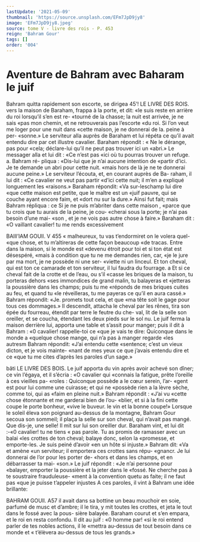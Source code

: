 ```yaml
---
lastUpdate: '2021-05-09'
thumbnail: 'https://source.unsplash.com/EFm7JpD9jy8'
image: 'EFm7JpD9jy8.jpeg'
source: tome V - livre des rois - P. 453
reign: 'Bahram Gour'
tags: []
order: '004'
---
```


# Aventure de Bahram avec Baharam le juif

Bahram quitta rapidement son escorte, se dirigea
45’! LE LIVRE DES ROIS.
vers la maison de Baraham, frappa à la porte, et dit: «le suis reste en arrière du roi lorsqu’il s’en est re-
«tourné de la chasse; la nuit est arrivée, je ne sais «pas mon chemin, et ne retrouverais pas l’escorte «du roi. Si l’on veut me loger pour une nuit dans «cette maison, je ne donnerai de la. peine à per- «sonne.» Le serviteur alla auprès de Baraham et
lui répéta ce qu’il avait entendu dire par cet illustre cavalier. Baraham répondit : « Ne le dérange, pas pour «cela; déclare-lui qu’il ne peut pas trouver ici un «abri.» Le messager alla et lui dit : «Ce n’est pas «ici où tu pourras trouver un refuge. a. Bahram ré- pliqua : «Dis-lui que je n’ai aucune intention de «partir d’ici. Je te demande un abri pour cette nuit. «mais hors de là je ne te donnerai aucune peine.» Le serviteur l’écouta, et, en courant auprès de Ba-
raham, il lui dit : «Ce cavalier ne veut pas partir «d’ici cette nuit; il m’en a expliqué longuement les
«raisons.»
Baraham répondit: «Va sur-leschamp lui dire «que cette maison est petite, que le maître est un
«juif pauvre, qui se couche ayant encore faim, et «dort nu sur la dure.» Ainsi fut fait; mais Bahram répliqua : ce Si je ne puis m’abriter dans cette maison , «parce que tu crois que tu aurais de la peine, je cou- «cherai sous la porte; je n’ai pas besoin d’une mai-
«son , et je ne vois pas autre chose à faire.» Baraham dit : «O vaillant cavalier! tu me rends excessivement

BAlll’lAM GOUll. V 455 « malheureux, tu vas t’endormiret on le volera quel-
«que chose, et tu m’altireras de cette façon beaucoup
«de tracas. Entre dans la maison, si le monde est «devenu étroit pour toi et si ton état est désespéré,
«mais à condition que tu ne me demandes rien, car, «je le jure par ma mort, je ne possède ni une ser- «viette ni un linceul. Et ton cheval, qui est ton ce camarade et ton serviteur, il lui faudra du fourrage. a Et si ce cheval fait de la crotte et de l’eau, ou s’il
«casse les briques de la maison, tu porteras dehors «ses immondices de grand malin, tu balayeras et «jetteras la poussière dans les champs; puis tu me «réponds de mes briques cuites au feu, et quand tu
«le réveilleras, tu me payeras ce qu’il en aura cassé.» Bahram répondit: «Je. promets tout cela, et que
«ma tête soit le gage pour tous ces dommages.» Il descendit, attacha le cheval par les rênes, tira son épée du fourreau, étendit par terre le feutre du che-
val, lit de la selle son oreiller, et se coucha, étendant les deux pieds sur le sol nu. Le juif ferma la maison derrière lui, apporta une table et s’assit pour manger;
puis il dit à Bahram : «0 cavalier! rappelle-toi ce
«que je vais te dire: Quiconque dans le monde a «quelque chose mange, qui n’a pas à manger regarde
«les autresm Bahram répondit: «J’ai entendu cette «sentence; c’est un vieux dicton, et je vois mainte- «nant de mes yeux ce que j’avais entendu dire et ce «que tu me cites d’après les paroles d’un sage.»

bâti LE LIVRE DES BOIS.
Le juif apporta du vin après avoir achevé son
dîner; ce vin l’égaya, et il s’écria : «O cavalier qui
«connais la fatigue, prête l’oreille à ces vieilles pa- «roles : Quiconque possède a le cœur serein, l’ar- «gent est pour lui comme une cuirasse; et qui ne «possède rien a la lèvre sèche, comme toi, qui as «faim en pleine nuit.» Bahram répondit : «J’ai vu
«cette chose étonnante et me garderai bien de l’ou- «blier, et si à la fini cette coupe le porte bonheur, «vive le buveur. le vin et la bonne coupe!»
Lorsque le soleil éleva son poignard au-dessus de la montagne, Bahram Gour secoua son sommeil; il plaça la selle sur son cheval, qui n’avait pas mangé.
Que dis-je, une selle! Il mit sur lui son oreiller dur. Baraham vint, et lui dit :-«0 cavalier! tu ne tiens
« pas parole. Tu as promis de ramasser avec un balai «les crottes de ton cheval; balaye donc, selon la «promesse, et emporte-les. Je suis peiné d’avoir
«en un hôte si injuste.» Bahram dit: «Va et amène
«un serviteur; il emportera ces crottes sans répu- «gnancr. Je lui donnerai de l’or pour les porter de- «hors et dans les champs, et en débarrasser ta mai- «son.» Le juif répondit : «Je n’ai personne pour «balayer, emporter la poussière et la jeter dans le «fossé. Ne cherche pas à te soustraire frauduleuse- «ment à la convention quetu as faite; il ne faut pas «que je puisse t’appeler injustes
A ces paroles, il vint à Bahram une idée brillante:

BAHRAM GOUll. A57 il avait dans sa bottine un beau mouchoir en soie,
parfumé de musc et d’ambre; il le tira, y mit toutes
les crottes, et jeta le tout dans le fossé avec la pous- sière balayée. Baraham courut et s’en empara, et le
roi en resta confondu. Il dit au juif : «0 homme par! «si le roi entend parler de tes nobles actions, il le «mettra au-dessus de tout besoin dans ce monde et « t’élèvera au-dessus de tous les grands.»
